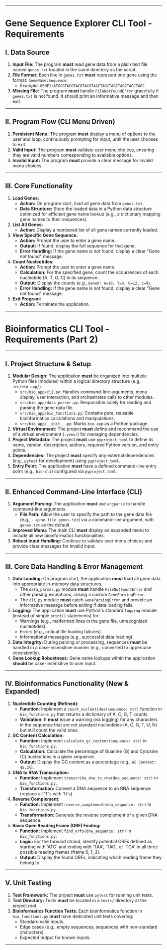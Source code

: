 
---

# Gene Sequence Explorer CLI Tool - Requirements

## I. Data Source

1.  **Input File:** The program **must** read gene data from a plain text file named `genes.txt` located in the same directory as the script.
2.  **File Format:** Each line in `genes.txt` **must** represent one gene using the format: `GeneName:Sequence`.
    * *Example:* `GENE1:ATGCGTACGTACGTACGTAGCTAGCTAGCTAGCTAGCTAGC`
3.  **Missing File:** The program **must** handle `FileNotFoundError` gracefully if `genes.txt` is not found. It should print an informative message and then exit.

---

## II. Program Flow (CLI Menu Driven)

1.  **Persistent Menu:** The program **must** display a menu of options to the user and loop, continuously prompting for input, until the user chooses to exit.
2.  **Valid Input:** The program **must** validate user menu choices, ensuring they are valid numbers corresponding to available options.
3.  **Invalid Input:** The program **must** provide a clear message for invalid menu choices.

---

## III. Core Functionality

1.  **Load Genes:**
    * **Action:** On program start, load all gene data from `genes.txt`.
    * **Data Structure:** Store the loaded data in a Python data structure optimized for efficient gene name lookup (e.g., a dictionary mapping gene names to their sequences).
2.  **List All Genes:**
    * **Action:** Display a numbered list of all gene names currently loaded.
3.  **View Specific Gene Sequence:**
    * **Action:** Prompt the user to enter a gene name.
    * **Output:** If found, display the full sequence for that gene.
    * **Error Handling:** If the gene name is not found, display a clear "Gene not found" message.
4.  **Count Nucleotides:**
    * **Action:** Prompt the user to enter a gene name.
    * **Calculation:** For the specified gene, count the occurrences of each nucleotide (A, T, G, C) in its sequence.
    * **Output:** Display the counts (e.g., `GeneX: A=10, T=8, G=12, C=9`).
    * **Error Handling:** If the gene name is not found, display a clear "Gene not found" message.
5.  **Exit Program:**
    * **Action:** Terminate the application.



---

# Bioinformatics CLI Tool - Requirements (Part 2)

---

## I. Project Structure & Setup

1.  **Modular Design:** The application **must** be organized into multiple Python files (modules) within a logical directory structure (e.g., `src/bio_app/`).
    * `src/bio_app/cli.py`: Handles command-line arguments, menu display, user interaction, and orchestrates calls to other modules.
    * `src/bio_app/data_parser.py`: Responsible solely for reading and parsing the gene data file.
    * `src/bio_app/bio_functions.py`: Contains pure, reusable bioinformatics calculations and manipulations.
    * `src/bio_app/__init__.py`: Marks `bio_app` as a Python package.
2.  **Virtual Environment:** The project **must** define and recommend the use of a virtual environment (`.venv/`) for managing dependencies.
3.  **Project Metadata:** The project **must** use `pyproject.toml` to define its name, version, description, authors, required Python version, and entry points.
4.  **Dependencies:** The project **must** specify any external dependencies (e.g., `pytest` for development) using `pyproject.toml`.
5.  **Entry Point:** The application **must** have a defined command-line entry point (e.g., `bio-cli`) configured via `pyproject.toml`.

---

## II. Enhanced Command-Line Interface (CLI)

1.  **Argument Parsing:** The application **must** use `argparse` to handle command-line arguments.
    * **File Path:** Allow the user to specify the path to the gene data file (e.g., `--gene-file genes.txt`) via a command-line argument, with `genes.txt` as the default.
2.  **Improved Menu:** The main CLI **must** display an expanded menu to include all new bioinformatics functionalities.
3.  **Robust Input Handling:** Continue to validate user menu choices and provide clear messages for invalid input.

---

## III. Core Data Handling & Error Management

1.  **Data Loading:** On program start, the application **must** load all gene data into appropriate in-memory data structures.
    * The `data_parser.py` module **must** handle `FileNotFoundError` and other parsing exceptions, raising a custom `GeneParsingError`.
    * The `cli.py` module **must** catch `GeneParsingError` and provide an informative message before exiting if data loading fails.
2.  **Logging:** The application **must** use Python's standard `logging` module (instead of simple `print()` statements) for:
    * Warnings (e.g., malformed lines in the gene file, unrecognized nucleotides).
    * Errors (e.g., critical file loading failures).
    * Informational messages (e.g., successful data loading).
3.  **Data Integrity:** During parsing or processing, sequences **must** be handled in a case-insensitive manner (e.g., converted to uppercase consistently).
4.  **Gene Lookup Robustness:** Gene name lookups within the application **should** be case-insensitive to user input.

---

## IV. Bioinformatics Functionality (New & Expanded)

1.  **Nucleotide Counting (Refined):**
    * **Function:** Implement a `count_nucleotides(sequence: str)` function in `bio_functions.py` that returns a dictionary of A, C, G, T counts.
    * **Validation:** It **must** issue a warning (via logging) for any characters in the sequence that are not standard nucleotides (A, C, G, T, U, N) but still count the valid ones.
2.  **GC Content Calculation:**
    * **Function:** Implement `calculate_gc_content(sequence: str)` in `bio_functions.py`.
    * **Calculation:** Calculate the percentage of Guanine (G) and Cytosine (C) nucleotides in a given sequence.
    * **Output:** Display the GC content as a percentage (e.g., `GC Content: 45.2%`).
3.  **DNA to RNA Transcription:**
    * **Function:** Implement `transcribe_dna_to_rna(dna_sequence: str)` in `bio_functions.py`.
    * **Transformation:** Convert a DNA sequence to an RNA sequence (replace all 'T's with 'U's).
4.  **Reverse Complement:**
    * **Function:** Implement `reverse_complement(dna_sequence: str)` in `bio_functions.py`.
    * **Transformation:** Generate the reverse complement of a given DNA sequence.
5.  **Basic Open Reading Frame (ORF) Finding:**
    * **Function:** Implement `find_orfs(dna_sequence: str)` in `bio_functions.py`.
    * **Logic:** For the forward strand, identify potential ORFs defined as starting with 'ATG' and ending with 'TAA', 'TAG', or 'TGA' in all three possible reading frames (frame 0, 1, 2).
    * **Output:** Display the found ORFs, indicating which reading frame they belong to.

---

## V. Unit Testing

1.  **Test Framework:** The project **must** use `pytest` for running unit tests.
2.  **Test Directory:** Tests **must** be located in a `tests/` directory at the project root.
3.  **Bioinformatics Function Tests:** Each bioinformatics function in `bio_functions.py` **must** have dedicated unit tests covering:
    * Standard valid inputs.
    * Edge cases (e.g., empty sequences, sequences with non-standard characters).
    * Expected output for known inputs.

---
